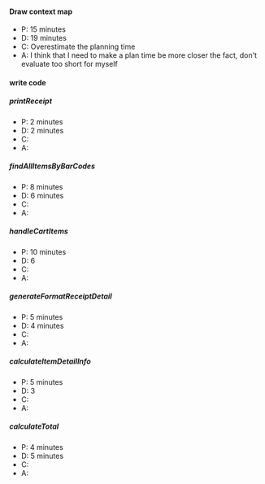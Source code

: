 #### Draw context map
- P: 15 minutes
- D: 19 minutes
- C: Overestimate the planning time
- A: I think that I need to make a plan time be more closer the fact, don't evaluate too short for myself
#### write code
##### printReceipt
- P: 2 minutes
- D: 2 minutes
- C:
- A:
##### findAllItemsByBarCodes
- P: 8 minutes
- D: 6 minutes
- C:
- A:
##### handleCartItems
- P: 10 minutes
- D: 6
- C:
- A:

##### generateFormatReceiptDetail
- P: 5 minutes
- D: 4 minutes
- C:
- A:
##### calculateItemDetailInfo
- P: 5 minutes
- D: 3
- C:
- A:

##### calculateTotal
- P: 4 minutes
- D: 5 minutes
- C:
- A: